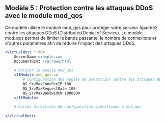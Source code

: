 ## Modèle 5 : Protection contre les attaques DDoS avec le module mod_qos

Ce modèle utilise le module mod_qos pour protéger votre serveur Apache2 contre les attaques DDoS (Distributed Denial of Service). Le module mod_qos permet de limiter la bande passante, le nombre de connexions et d'autres paramètres afin de réduire l'impact des attaques DDoS.

```apache
<VirtualHost *:80>
    ServerName example.com
    DocumentRoot /var/www/html
    
    # Activer le module mod_qos
    <IfModule mod_qos.c>
        # Configuration des règles de protection contre les attaques DDoS
        QS_SrvMaxConnPerIP 100
        QS_SrvMaxRequestRate 100
        QS_SrvMaxBandwidth 1000000
    </IfModule>
    
    # Autres directives de configuration spécifiques à mod_qos
    
</VirtualHost>
